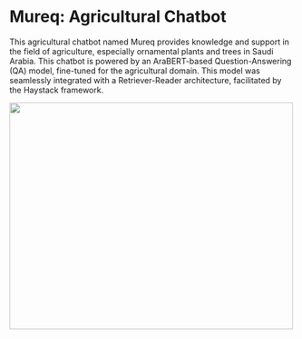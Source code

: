 # Mureq: Agricultural Chatbot

This agricultural chatbot named Mureq provides knowledge and support in the field of agriculture, especially ornamental plants and
 trees in Saudi Arabia. This chatbot is powered by an AraBERT-based Question-Answering
 (QA) model, fine-tuned for the agricultural domain. This model was seamlessly integrated with
 a Retriever-Reader architecture, facilitated by the Haystack framework.

<img src="https://github.com/sajaalsaab/Mureq-Agricultural-Chatbot/blob/main/logo.jpg" width="500" height="400" />




